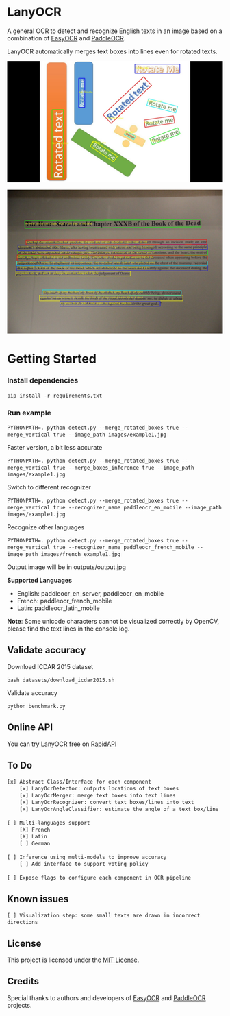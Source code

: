 # LanyOCR

A general OCR to detect and recognize English texts in an image based on a combination of [EasyOCR](https://github.com/JaidedAI/EasyOCR) and [PaddleOCR](https://github.com/PaddlePaddle/PaddleOCR).

LanyOCR automatically merges text boxes into lines even for rotated texts.

![alt text](outputs/example1.jpg)

![alt text](outputs/example2.jpg)

# Getting Started
### Install dependencies
```
pip install -r requirements.txt
```

### Run example
```
PYTHONPATH=. python detect.py --merge_rotated_boxes true --merge_vertical true --image_path images/example1.jpg
```

Faster version, a bit less accurate
```
PYTHONPATH=. python detect.py --merge_rotated_boxes true --merge_vertical true --merge_boxes_inference true --image_path images/example1.jpg
```

Switch to different recognizer
```
PYTHONPATH=. python detect.py --merge_rotated_boxes true --merge_vertical true --recognizer_name paddleocr_en_mobile --image_path images/example1.jpg
```

Recognize other languages
```
PYTHONPATH=. python detect.py --merge_rotated_boxes true --merge_vertical true --recognizer_name paddleocr_french_mobile --image_path images/french_example1.jpg
```

Output image will be in outputs/output.jpg

**Supported Languages**
- English: paddleocr_en_server, paddleocr_en_mobile
- French: paddleocr_french_mobile
- Latin: paddleocr_latin_mobile

**Note**: Some unicode characters cannot be visualized correctly by OpenCV, please find the text lines in the console log.

## Validate accuracy

Download ICDAR 2015 dataset
```
bash datasets/download_icdar2015.sh
```

Validate accuracy
```
python benchmark.py
```


## Online API

You can try LanyOCR free on [RapidAPI](https://rapidapi.com/JC1DA/api/lanyocr)

## To Do
    [x] Abstract Class/Interface for each component
        [x] LanyOcrDetector: outputs locations of text boxes        
        [x] LanyOcrMerger: merge text boxes into text lines
        [x] LanyOcrRecognizer: convert text boxes/lines into text
        [x] LanyOcrAngleClassifier: estimate the angle of a text box/line

    [ ] Multi-languages support
        [X] French        
        [X] Latin
        [ ] German

    [ ] Inference using multi-models to improve accuracy
        [ ] Add interface to support voting policy

    [ ] Expose flags to configure each component in OCR pipeline

## Known issues
    [ ] Visualization step: some small texts are drawn in incorrect directions


## License

This project is licensed under the [MIT License](LICENSE).

## Credits
Special thanks to authors and developers of [EasyOCR](https://github.com/JaidedAI/EasyOCR) and [PaddleOCR](https://github.com/PaddlePaddle/PaddleOCR) projects.
